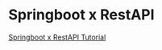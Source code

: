 # Springboot x RestAPI

[Springboot x RestAPI Tutorial](https://www.notion.so/khjava/Springboot-x-RestAPI-12195ba63a424f2daeada604a326acea)
